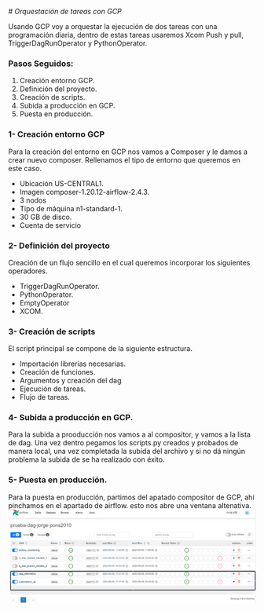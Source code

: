<em> # Orquestación de tareas con GCP </em>

Usando GCP voy a orquestar la ejecución de dos tareas con una programación diaria, dentro de estas tareas usaremos Xcom Push y pull, TriggerDagRunOperator y PythonOperator.

### Pasos Seguidos:

1. Creación entorno GCP.
2. Definición del proyecto.
3. Creación de scripts.
4. Subida a producción en GCP.
5. Puesta en producción.

### 1- Creación entorno GCP
Para la creación del entorno en GCP nos vamos a Composer y le damos a crear nuevo composer.
Rellenamos el tipo de entorno que queremos en este caso.

- Ubicación US-CENTRAL1.
- Imagen composer-1.20.12-airflow-2.4.3.
- 3 nodos 
- Tipo de máquina n1-standard-1.
- 30 GB de disco.
- Cuenta de servicio

### 2- Definición del proyecto
Creación de un flujo sencillo en el cual queremos incorporar los siguientes operadores.

- TriggerDagRunOperator.
- PythonOperator.
- EmptyOperator 
- XCOM.

### 3- Creación de scripts
El script principal se compone de la siguiente estructura.

- Importación librerías necesarias.
- Creación de funciones.
- Argumentos y creación del dag 
- Ejecución de tareas.
- Flujo de tareas.

### 4- Subida a producción en GCP.
Para la subida a prooducción nos vamos a al compositor, y vamos a la lista de dag. Una vez dentro pegamos los scripts.py creados y probados de manera local, una vez completada la subida del archivo y si no dá ningún problema la subida de se ha realizado con éxito. 


### 5- Puesta en producción.
Para la puesta en producción, partimos del apatado compositor de GCP, ahí pinchamos en el apartado de airflow. esto nos abre una ventana altenativa.
![Orchest airflow](./img/image.png)